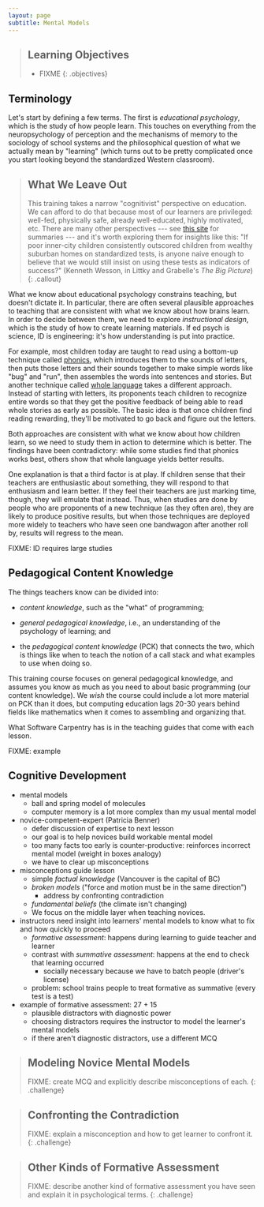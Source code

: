 ```yaml
---
layout: page
subtitle: Mental Models
---
```

> ## Learning Objectives
>
> * FIXME
{: .objectives}

## Terminology

Let's start by defining a few terms.
The first is *educational psychology*,
which is the study of how people learn.
This touches on everything from the neuropsychology of perception and the mechanisms of memory
to the sociology of school systems
and the philosophical question of what we actually mean by "learning"
(which turns out to be pretty complicated once you start looking beyond
the standardized Western classroom).

> ## What We Leave Out
>
> This training takes a narrow "cognitivist" perspective on education.
> We can afford to do that because most of our learners are privileged:
> well-fed, physically safe, already well-educated, highly motivated, etc.
> There are many other perspectives ---
> see [this site](http://www.learning-theories.com/) for summaries ---
> and it's worth exploring them for insights like this:
> "If poor inner-city children consistently outscored children
> from wealthy suburban homes on standardized tests,
> is anyone naive enough to believe that we would still insist on using these tests
> as indicators of success?"
> (Kenneth Wesson, in Littky and Grabelle's *The Big Picture*)
{: .callout}

What we know about educational psychology constrains teaching,
but doesn't dictate it.
In particular,
there are often several plausible approaches to teaching
that are consistent with what we know about how brains learn.
In order to decide between them,
we need to explore *instructional design*,
which is the study of how to create learning materials.
If ed psych is science,
ID is engineering:
it's how understanding is put into practice.

For example,
most children today are taught to read using a bottom-up technique called
[phonics](http://en.wikipedia.org/wiki/Phonics),
which introduces them to the sounds of letters,
then puts those letters and their sounds together to make simple words like "bug" and "run",
then assembles the words into sentences and stories.
But another technique called [whole language](http://en.wikipedia.org/wiki/Whole_language)
takes a different approach.
Instead of starting with letters,
its proponents teach children to recognize entire words
so that they get the positive feedback of being able to read whole stories as early as possible.
The basic idea is that once children find reading rewarding,
they'll be motivated to go back and figure out the letters.

Both approaches are consistent with what we know about how children learn,
so we need to study them in action to determine which is better.
The findings have been contradictory:
while some studies find that phonics works best,
others show that whole language yields better results.

One explanation is that a third factor is at play.
If children sense that their teachers are enthusiastic about something,
they will respond to that enthusiasm and learn better.
If they feel their teachers are just marking time,
though,
they will emulate that instead.
Thus,
when studies are done by people who are proponents of a new technique
(as they often are),
they are likely to produce positive results,
but when those techniques are deployed more widely
to teachers who have seen one bandwagon after another roll by,
results will regress to the mean.

FIXME: ID requires large studies

## Pedagogical Content Knowledge

The things teachers know can be divided into:

*   *content knowledge*, such as the "what" of programming;

*   *general pedagogical knowledge*, i.e., an understanding of the
    psychology of learning; and

*   the *pedagogical content knowledge* (PCK) that connects the two,
    which is things like when to teach the notion of a call stack
    and what examples to use when doing so.

This training course focuses on general pedagogical knowledge,
and assumes you know as much as you need to about basic programming (our content knowledge).
We *wish* the course could include a lot more material on PCK than it does,
but computing education lags 20-30 years behind fields like mathematics
when it comes to assembling and organizing that.

What Software Carpentry has is in the teaching guides that come with each lesson.

FIXME: example

## Cognitive Development

*   mental models
    *   ball and spring model of molecules
    *   computer memory is a lot more complex than my usual mental model
*   novice-competent-expert (Patricia Benner)
    *   defer discussion of expertise to next lesson
    *   our goal is to help novices build workable mental model
    *   too many facts too early is counter-productive: reinforces incorrect mental model (weight in boxes analogy)
    *   we have to clear up misconceptions
*   misconceptions guide lesson
    *   simple *factual knowledge* (Vancouver is the capital of BC)
    *   *broken models* ("force and motion must be in the same direction")
        *   address by confronting contradiction
    *   *fundamental beliefs* (the climate isn't changing)
    *   We focus on the middle layer when teaching novices.
*   instructors need insight into learners' mental models to know what to fix and how quickly to proceed
    *   *formative assessment*: happens during learning to guide teacher and learner
    *   contrast with *summative assessment*: happens at the end to check that learning occurred
        *   socially necessary because we have to batch people (driver's license)
    *   problem: school trains people to treat formative as summative (every test is a test)
*   example of formative assessment: 27 + 15
    *   plausible distractors with diagnostic power
    *   choosing distractors requires the instructor to model the learner's mental models
    *   if there aren't diagnostic distractors, use a different MCQ

> ## Modeling Novice Mental Models
>
> FIXME: create MCQ and explicitly describe misconceptions of each.
{: .challenge}

> ## Confronting the Contradiction
>
> FIXME: explain a misconception and how to get learner to confront it.
{: .challenge}

> ## Other Kinds of Formative Assessment
>
> FIXME: describe another kind of formative assessment you have seen and explain it in psychological terms.
{: .challenge}
